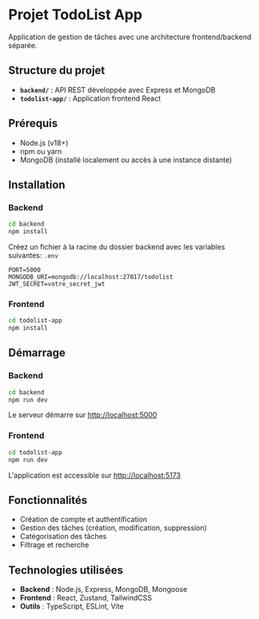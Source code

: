 # Projet TodoList App

Application de gestion de tâches avec une architecture frontend/backend séparée.

## Structure du projet

- **`backend/`** : API REST développée avec Express et MongoDB
- **`todolist-app/`** : Application frontend React

## Prérequis

- Node.js (v18+)
- npm ou yarn
- MongoDB (installé localement ou accès à une instance distante)

## Installation

### Backend

```bash
cd backend
npm install
```

Créez un fichier à la racine du dossier backend avec les variables suivantes: `.env`
``` 
PORT=5000
MONGODB_URI=mongodb://localhost:27017/todolist
JWT_SECRET=votre_secret_jwt
```
### Frontend
``` bash
cd todolist-app
npm install
```
## Démarrage
### Backend
``` bash
cd backend
npm run dev
```
Le serveur démarre sur [http://localhost:5000](http://localhost:5000)

### Frontend
``` bash
cd todolist-app
npm run dev
```
L'application est accessible sur [http://localhost:5173](http://localhost:5173)
## Fonctionnalités
- Création de compte et authentification
- Gestion des tâches (création, modification, suppression)
- Catégorisation des tâches
- Filtrage et recherche

## Technologies utilisées
- **Backend** : Node.js, Express, MongoDB, Mongoose
- **Frontend** : React, Zustand, TailwindCSS
- **Outils** : TypeScript, ESLint, Vite
